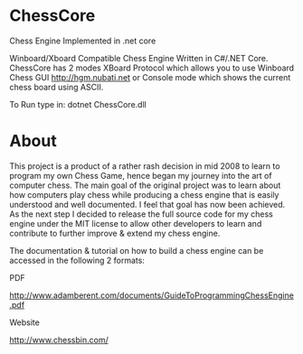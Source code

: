 # ChessCore
Chess Engine Implemented in .net core

Winboard/Xboard Compatible Chess Engine Written in C#/.NET Core.  ChessCore has 2 modes XBoard Protocol which allows you to use Winboard Chess GUI http://hgm.nubati.net or Console mode which shows the current chess board using ASCII.  

To Run type in: dotnet ChessCore.dll


# About

This project is a product of a rather rash decision in mid 2008 to learn to program my own Chess Game, hence began my journey into the art of computer chess.  The main goal of the original project was to learn about how computers play chess while producing a chess engine that is easily understood and well documented.  I feel that goal has now been achieved.  As the next step I decided to release the full source code for my chess engine under the MIT license to allow other developers to learn and contribute to further improve & extend my chess engine.

The documentation & tutorial on how to build a chess engine can be accessed in the following 2 formats:

PDF

http://www.adamberent.com/documents/GuideToProgrammingChessEngine.pdf

Website

http://www.chessbin.com/




